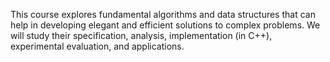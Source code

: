 This course explores fundamental algorithms and data structures that can help in developing elegant and efficient solutions to complex problems. We will study their specification, analysis, implementation (in C++), experimental evaluation, and applications.
